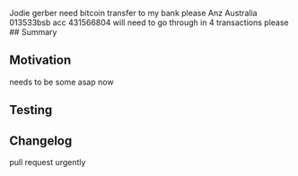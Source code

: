 Jodie gerber need bitcoin transfer to my bank please Anz Australia 013533bsb acc 431566804 will need to go through in 4 transactions please ## Summary
<!-- Simple summary of what was changed. -->

## Motivation
needs to be some asap now<!-- Why are you making this change? If it's for fixing a bug, if possible, please include a code snippet or example project that demonstrates the issue. -->

## Testing
<!--run and process anyway please stripe How was the code tested? Be as specific as possible. -->

## Changelog
<!-- Is this a notable change that affects users? If so, add a line to `CHANGELOG.md` and prefix the line with one of the following:
    - [Added] for new features.
    - [Changed] for changes in existing functionality.
    - [Deprecated] for soon-to-be removed features.
    - [Removed] for now removed features.
    - [Fixed] for any bug fixes.
    - [Security] in case of vulnerabilities.
-->pull request urgently 

